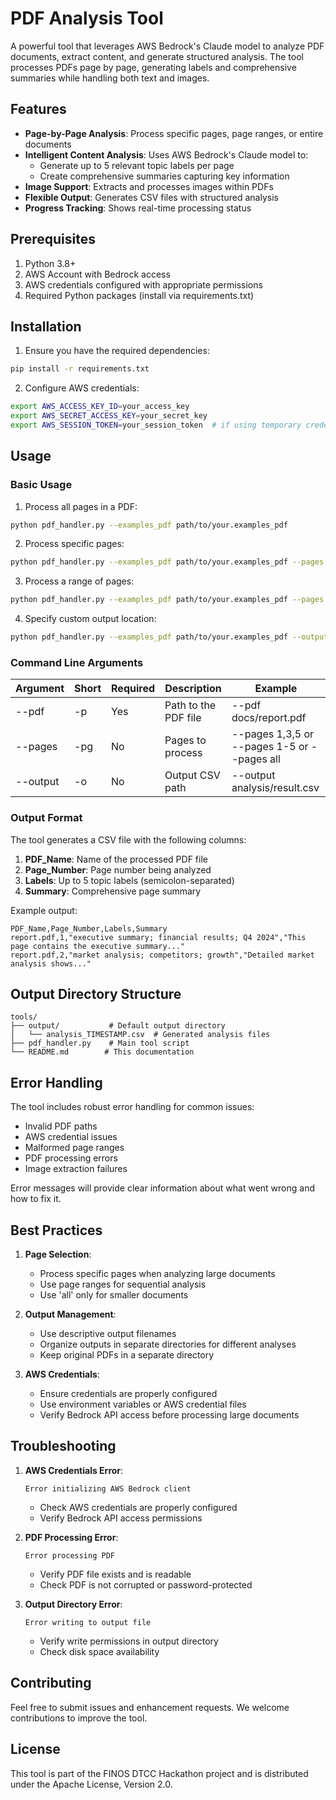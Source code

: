 # PDF Analysis Tool

A powerful tool that leverages AWS Bedrock's Claude model to analyze PDF documents, extract content, and generate structured analysis. The tool processes PDFs page by page, generating labels and comprehensive summaries while handling both text and images.

## Features

- **Page-by-Page Analysis**: Process specific pages, page ranges, or entire documents
- **Intelligent Content Analysis**: Uses AWS Bedrock's Claude model to:
  - Generate up to 5 relevant topic labels per page
  - Create comprehensive summaries capturing key information
- **Image Support**: Extracts and processes images within PDFs
- **Flexible Output**: Generates CSV files with structured analysis
- **Progress Tracking**: Shows real-time processing status

## Prerequisites

1. Python 3.8+
2. AWS Account with Bedrock access
3. AWS credentials configured with appropriate permissions
4. Required Python packages (install via requirements.txt)

## Installation

1. Ensure you have the required dependencies:
```bash
pip install -r requirements.txt
```

2. Configure AWS credentials:
```bash
export AWS_ACCESS_KEY_ID=your_access_key
export AWS_SECRET_ACCESS_KEY=your_secret_key
export AWS_SESSION_TOKEN=your_session_token  # if using temporary credentials
```

## Usage

### Basic Usage

1. Process all pages in a PDF:
```bash
python pdf_handler.py --examples_pdf path/to/your.examples_pdf
```

2. Process specific pages:
```bash
python pdf_handler.py --examples_pdf path/to/your.examples_pdf --pages 1,3,5
```

3. Process a range of pages:
```bash
python pdf_handler.py --examples_pdf path/to/your.examples_pdf --pages 1-5
```

4. Specify custom output location:
```bash
python pdf_handler.py --examples_pdf path/to/your.examples_pdf --output custom/path/analysis.csv
```

### Command Line Arguments

| Argument | Short | Required | Description | Example |
|----------|--------|-----------|-------------|---------|
| --pdf | -p | Yes | Path to the PDF file | --pdf docs/report.pdf |
| --pages | -pg | No | Pages to process | --pages 1,3,5 or --pages 1-5 or --pages all |
| --output | -o | No | Output CSV path | --output analysis/result.csv |

### Output Format

The tool generates a CSV file with the following columns:

1. **PDF_Name**: Name of the processed PDF file
2. **Page_Number**: Page number being analyzed
3. **Labels**: Up to 5 topic labels (semicolon-separated)
4. **Summary**: Comprehensive page summary

Example output:
```csv
PDF_Name,Page_Number,Labels,Summary
report.pdf,1,"executive summary; financial results; Q4 2024","This page contains the executive summary..."
report.pdf,2,"market analysis; competitors; growth","Detailed market analysis shows..."
```

## Output Directory Structure

```
tools/
├── output/           # Default output directory
│   └── analysis_TIMESTAMP.csv  # Generated analysis files
├── pdf_handler.py    # Main tool script
└── README.md        # This documentation
```

## Error Handling

The tool includes robust error handling for common issues:

- Invalid PDF paths
- AWS credential issues
- Malformed page ranges
- PDF processing errors
- Image extraction failures

Error messages will provide clear information about what went wrong and how to fix it.

## Best Practices

1. **Page Selection**:
   - Process specific pages when analyzing large documents
   - Use page ranges for sequential analysis
   - Use 'all' only for smaller documents

2. **Output Management**:
   - Use descriptive output filenames
   - Organize outputs in separate directories for different analyses
   - Keep original PDFs in a separate directory

3. **AWS Credentials**:
   - Ensure credentials are properly configured
   - Use environment variables or AWS credential files
   - Verify Bedrock API access before processing large documents

## Troubleshooting

1. **AWS Credentials Error**:
   ```
   Error initializing AWS Bedrock client
   ```
   - Check AWS credentials are properly configured
   - Verify Bedrock API access permissions

2. **PDF Processing Error**:
   ```
   Error processing PDF
   ```
   - Verify PDF file exists and is readable
   - Check PDF is not corrupted or password-protected

3. **Output Directory Error**:
   ```
   Error writing to output file
   ```
   - Verify write permissions in output directory
   - Check disk space availability

## Contributing

Feel free to submit issues and enhancement requests. We welcome contributions to improve the tool.

## License

This tool is part of the FINOS DTCC Hackathon project and is distributed under the Apache License, Version 2.0.
